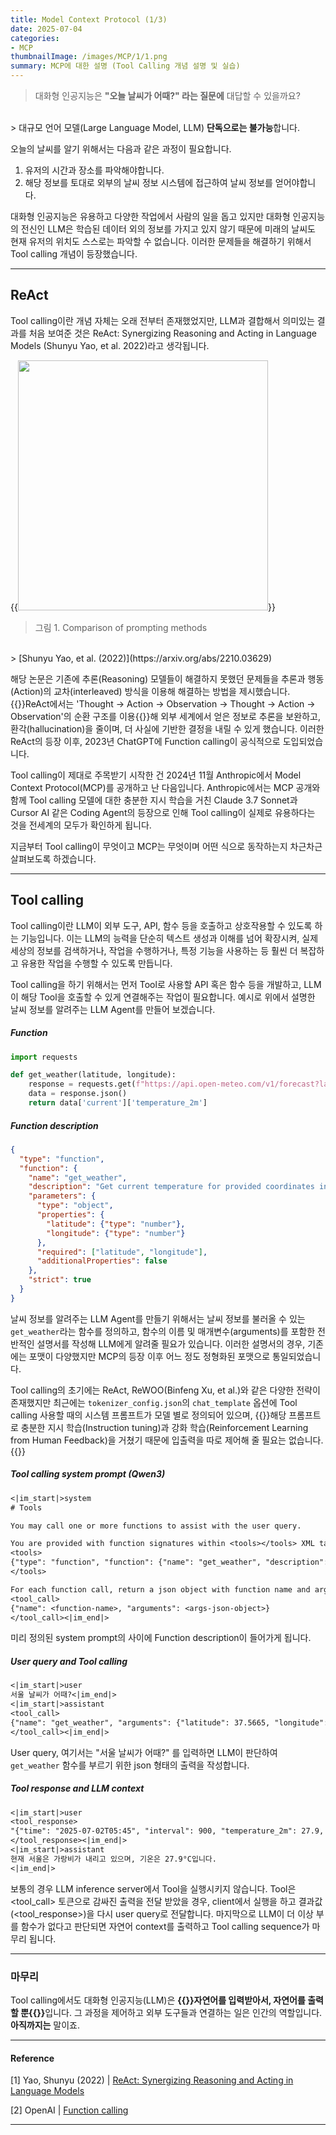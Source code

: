 ```yaml
---
title: Model Context Protocol (1/3)
date: 2025-07-04
categories:
- MCP
thumbnailImage: /images/MCP/1/1.png
summary: MCP에 대한 설명 (Tool Calling 개념 설명 및 실습)
---
```

> 대화형 인공지능은 <strong>"오늘 날씨가 어때?" 라는 질문에</strong> 대답할 수 있을까요?
<br>
> 대규모 언어 모델(Large Language Model, LLM) <strong>단독으로는 불가능</strong>합니다.

오늘의 날씨를 알기 위해서는 다음과 같은 과정이 필요합니다.
1. 유저의 시간과 장소를 파악해야합니다.
2. 해당 정보를 토대로 외부의 날씨 정보 시스템에 접근하여 날씨 정보를 얻어야합니다.

대화형 인공지능은 유용하고 다양한 작업에서 사람의 일을 돕고 있지만 대화형 인공지능의 전신인 LLM은 학습된 데이터 외의 정보를 가지고 있지 않기 때문에 미래의 날씨도 현재 유저의 위치도 스스로는 파악할 수 없습니다. 이러한 문제들을 해결하기 위해서 Tool calling 개념이 등장했습니다.

---
## ReAct

Tool calling이란 개념 자체는 오래 전부터 존재했었지만, LLM과 결합해서 의미있는 결과를 처음 보여준 것은 ReAct: Synergizing Reasoning and Acting in Language Models (Shunyu Yao, et al. 2022)라고 생각됩니다.

{{<image classes="fig-100 center fancybox" style="width: 400px;" src="/images/MCP/1/1.png">}}
> 그림 1. Comparison of prompting methods
<br>
> [Shunyu Yao, et al. (2022)](https://arxiv.org/abs/2210.03629)

해당 논문은 기존에 추론(Reasoning) 모델들이 해결하지 못했던 문제들을 추론과 행동(Action)의 교차(interleaved) 방식을 이용해 해결하는 방법을 제시했습니다. {{<hl-text primary>}}ReAct에서는 'Thought -> Action -> Observation -> Thought -> Action -> Observation'의 순환 구조를 이용{{</hl-text>}}해 외부 세계에서 얻은 정보로 추론을 보완하고, 환각(hallucination)을 줄이며, 더 사실에 기반한 결정을 내릴 수 있게 했습니다. 이러한 ReAct의 등장 이후, 2023년 ChatGPT에 Function calling이 공식적으로 도입되었습니다.

Tool calling이 제대로 주목받기 시작한 건 2024년 11월 Anthropic에서 Model Context Protocol(MCP)를 공개하고 난 다음입니다. Anthropic에서는 MCP 공개와 함께 Tool calling 모델에 대한 충분한 지시 학습을 거친 Claude 3.7 Sonnet과 Cursor AI 같은 Coding Agent의 등장으로 인해 Tool calling이 실제로 유용하다는 것을 전세계의 모두가 확인하게 됩니다.

지금부터 Tool calling이 무엇이고 MCP는 무엇이며 어떤 식으로 동작하는지 차근차근 살펴보도록 하겠습니다.

---
## Tool calling
Tool calling이란 LLM이 외부 도구, API, 함수 등을 호출하고 상호작용할 수 있도록 하는 기능입니다. 이는 LLM의 능력을 단순히 텍스트 생성과 이해를 넘어 확장시켜, 실제 세상의 정보를 검색하거나, 작업을 수행하거나, 특정 기능을 사용하는 등 훨씬 더 복잡하고 유용한 작업을 수행할 수 있도록 만듭니다.
<br>

Tool calling을 하기 위해서는 먼저 Tool로 사용할 API 혹은 함수 등을 개발하고, LLM이 해당 Tool을 호출할 수 있게 연결해주는 작업이 필요합니다. 예시로 위에서 설명한 날씨 정보를 알려주는 LLM Agent를 만들어 보겠습니다.

##### Function
```python
import requests

def get_weather(latitude, longitude):
    response = requests.get(f"https://api.open-meteo.com/v1/forecast?latitude={latitude}&longitude={longitude}&current=temperature_2m,wind_speed_10m&hourly=temperature_2m,relative_humidity_2m,wind_speed_10m")
    data = response.json()
    return data['current']['temperature_2m']
```

##### Function description
```json
{
  "type": "function",
  "function": {
    "name": "get_weather",
    "description": "Get current temperature for provided coordinates in celsius.",
    "parameters": {
      "type": "object",
      "properties": {
        "latitude": {"type": "number"},
        "longitude": {"type": "number"}
      },
      "required": ["latitude", "longitude"],
      "additionalProperties": false
    },
    "strict": true
  }
}
```

날씨 정보를 알려주는 LLM Agent를 만들기 위해서는 날씨 정보를 불러올 수 있는 `get_weather`라는 함수를 정의하고, 함수의 이름 및 매개변수(arguments)를 포함한 전반적인 설명서를 작성해 LLM에게 알려줄 필요가 있습니다.
이러한 설명서의 경우, 기존에는 포맷이 다양했지만 MCP의 등장 이후 어느 정도 정형화된 포맷으로 통일되었습니다.

Tool calling의 초기에는 ReAct, ReWOO(Binfeng Xu, et al.)와 같은 다양한 전략이 존재했지만 최근에는 `tokenizer_config.json`의 `chat_template` 옵션에 Tool calling 사용할 때의 시스템 프롬프트가 모델 별로 정의되어 있으며, {{<hl-text primary>}}해당 프롬프트로 충분한 지시 학습(Instruction tuning)과 강화 학습(Reinforcement Learning from Human Feedback)을 거쳤기 때문에 입출력을 따로 제어해 줄 필요는 없습니다.{{</hl-text>}} 

##### Tool calling system prompt (Qwen3)
```txt
<|im_start|>system
# Tools

You may call one or more functions to assist with the user query.

You are provided with function signatures within <tools></tools> XML tags:
<tools>
{"type": "function", "function": {"name": "get_weather", "description": "Get current temperature for provided coordinates in celsius.", "parameters": {"type": "object", "properties": {"latitude": {"type": "number"}, "longitude": {"type": "number"}}, "required": ["latitude", "longitude"]}}}
</tools>

For each function call, return a json object with function name and arguments within <tool_call></tool_call> XML tags:
<tool_call>
{"name": <function-name>, "arguments": <args-json-object>}
</tool_call><|im_end|>
```

미리 정의된 system prompt의 <tools> </tools> 사이에 Function description이 들어가게 됩니다.

##### User query and Tool calling
```txt
<|im_start|>user
서울 날씨가 어때?<|im_end|>
<|im_start|>assistant
<tool_call>
{"name": "get_weather", "arguments": {"latitude": 37.5665, "longitude": 126.978}}
</tool_call><|im_end|>
```

User query, 여기서는 "서울 날씨가 어때?" 를 입력하면 LLM이 판단하여 `get_weather` 함수를 부르기 위한 json 형태의 출력을 작성합니다.

##### Tool response and LLM context
```txt
<|im_start|>user
<tool_response>
"{"time": "2025-07-02T05:45", "interval": 900, "temperature_2m": 27.9, "wind_speed_10m": 5.3, "weather_code": 51}"
</tool_response><|im_end|>
<|im_start|>assistant
현재 서울은 가랑비가 내리고 있으며, 기온은 27.9°C입니다.
<|im_end|>
```

보통의 경우 LLM inference server에서 Tool을 실행시키지 않습니다. Tool은 <tool_call> 토큰으로 감싸진 출력을 전달 받았을 경우, client에서 실행을 하고 결과값(<tool_response>)을 다시 user query로 전달합니다. 마지막으로 LLM이 더 이상 부를 함수가 없다고 판단되면 자연어 context를 출력하고 Tool calling sequence가 마무리 됩니다.

---
### 마무리

Tool calling에서도 대화형 인공지능(LLM)은 <strong>{{<hl-text primary>}}자연어를 입력받아서, 자연어를 출력할 뿐{{</hl-text>}}</strong>입니다. 그 과정을 제어하고 외부 도구들과 연결하는 일은 인간의 역할입니다. <strong>아직까지는</strong> 말이죠.

---
#### Reference
[1] Yao, Shunyu (2022) | [ReAct: Synergizing Reasoning and Acting in Language Models](https://arxiv.org/abs/2210.03629)

[2] OpenAI | [Function calling](https://platform.openai.com/docs/guides/function-calling?api-mode=chat)

---